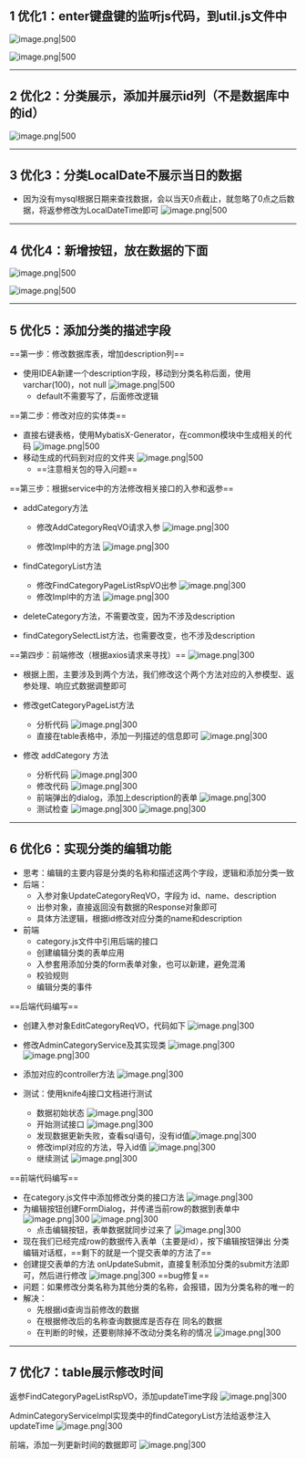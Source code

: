 
## 1 优化1：enter键盘键的监听js代码，到util.js文件中

![image.png|500](https://my-obsidian-image.oss-cn-guangzhou.aliyuncs.com/2024/04/ff3c33caf97c122581d568bbd99a06c8.png)

![image.png|500](https://my-obsidian-image.oss-cn-guangzhou.aliyuncs.com/2024/04/494c0669b2682fbcb27b8ecc5c4660f0.png)

---

## 2 优化2：分类展示，添加并展示id列（不是数据库中的id）
  ![image.png|500](https://my-obsidian-image.oss-cn-guangzhou.aliyuncs.com/2024/04/f81f487d5608eb1aa0a055556b7c8009.png)
  
---

## 3 优化3：分类LocalDate不展示当日的数据
- 因为没有mysql根据日期来查找数据，会以当天0点截止，就忽略了0点之后数据，将返参修改为LocalDateTime即可
  ![image.png|500](https://my-obsidian-image.oss-cn-guangzhou.aliyuncs.com/2024/04/4d82d93b825bdeba19774ba4236701ea.png)
---

## 4 优化4：新增按钮，放在数据的下面
![image.png|500](https://my-obsidian-image.oss-cn-guangzhou.aliyuncs.com/2024/04/5d4db2d730b80f1f1e66cba5b51a7d27.png)

![image.png|500](https://my-obsidian-image.oss-cn-guangzhou.aliyuncs.com/2024/04/745bad3392caf55e566834318c162ef4.png)

---

## 5 优化5：添加分类的描述字段

==第一步：修改数据库表，增加description列==
- 使用IDEA新建一个description字段，移动到分类名称后面，使用varchar(100)，not null
  ![image.png|500](https://my-obsidian-image.oss-cn-guangzhou.aliyuncs.com/2024/04/8da792a2793fe0f58bbe5e0658aa1bd9.png)
  - default不需要写了，后面修改逻辑

==第二步：修改对应的实体类==
- 直接右键表格，使用MybatisX-Generator，在common模块中生成相关的代码
  ![image.png|500](https://my-obsidian-image.oss-cn-guangzhou.aliyuncs.com/2024/04/f214bf8046bc6405d2f0fac8d442d756.png)
- 移动生成的代码到对应的文件夹
  ![image.png|500](https://my-obsidian-image.oss-cn-guangzhou.aliyuncs.com/2024/04/dd3b8fae4141c2e487f065f8b098e8c3.png)
	- ==注意相关包的导入问题==


==第三步：根据service中的方法修改相关接口的入参和返参==
- addCategory方法
	- 修改AddCategoryReqVO请求入参
	  ![image.png|300](https://my-obsidian-image.oss-cn-guangzhou.aliyuncs.com/2024/04/55677827287efdb9afe156e1e79eb375.png)

	- 修改Impl中的方法
	  ![image.png|300](https://my-obsidian-image.oss-cn-guangzhou.aliyuncs.com/2024/04/31d63d48282ab9d4cac18a04cf7e330d.png)

-   findCategoryList方法
	- 修改FindCategoryPageListRspVO出参
	  ![image.png|300](https://my-obsidian-image.oss-cn-guangzhou.aliyuncs.com/2024/04/8ba6da9bb1cb7a4f5b6db942368cfbbc.png)
	- 修改Impl中的方法
	  ![image.png|300](https://my-obsidian-image.oss-cn-guangzhou.aliyuncs.com/2024/04/3dbd205e35d33a251dc68e6b56e064b0.png)
- deleteCategory方法，不需要改变，因为不涉及description
- findCategorySelectList方法，也需要改变，也不涉及description

==第四步：前端修改（根据axios请求来寻找）==
![image.png|300](https://my-obsidian-image.oss-cn-guangzhou.aliyuncs.com/2024/04/b755f77ef60e44f041c2c9ebfbec2618.png)
- 根据上图，主要涉及到两个方法，我们修改这个两个方法对应的入参模型、返参处理、响应式数据调整即可

- 修改getCategoryPageList方法
	- 分析代码
	  ![image.png|300](https://my-obsidian-image.oss-cn-guangzhou.aliyuncs.com/2024/04/f2455c3d627bccdcce5dc72b01bc4837.png)
	- 直接在table表格中，添加一列描述的信息即可
	  ![image.png|300](https://my-obsidian-image.oss-cn-guangzhou.aliyuncs.com/2024/04/c81bdb5d640e3ed213aa45e84ec2323a.png)

- 修改 addCategory 方法
	- 分析代码
	  ![image.png|300](https://my-obsidian-image.oss-cn-guangzhou.aliyuncs.com/2024/04/03aa7c04d4936ca0b33e82782f95dcde.png)
	- 修改代码
	  ![image.png|300](https://my-obsidian-image.oss-cn-guangzhou.aliyuncs.com/2024/04/84638bfe450a2160bb19bdbfb9668914.png)
	- 前端弹出的dialog，添加上description的表单
	  ![image.png|300](https://my-obsidian-image.oss-cn-guangzhou.aliyuncs.com/2024/04/ffa31965fd420205215b59da2d2beb66.png)
	- 测试检查
	  ![image.png|300](https://my-obsidian-image.oss-cn-guangzhou.aliyuncs.com/2024/04/e00d40ba0d7fe6d0d4cdf96c5565ab0d.png)
	  ![image.png|300](https://my-obsidian-image.oss-cn-guangzhou.aliyuncs.com/2024/04/cff0668cb0d0d4be1f32b6843d56ea50.png)

---

## 6 优化6：实现分类的编辑功能

- 思考：编辑的主要内容是分类的名称和描述这两个字段，逻辑和添加分类一致
- 后端：
	- 入参对象UpdateCategoryReqVO，字段为 id、name、description
	- 出参对象，直接返回没有数据的Response对象即可
	- 具体方法逻辑，根据id修改对应分类的name和description
- 前端
	- category.js文件中引用后端的接口
	- 创建编辑分类的表单应用
	- 入参套用添加分类的form表单对象，也可以新建，避免混淆
	- 校验规则
	- 编辑分类的事件

==后端代码编写==
- 创建入参对象EditCategoryReqVO，代码如下
  ![image.png|300](https://my-obsidian-image.oss-cn-guangzhou.aliyuncs.com/2024/04/6a21295537beb5a7aad42698efbc799a.png)


- 修改AdminCategoryService及其实现类
  ![image.png|300](https://my-obsidian-image.oss-cn-guangzhou.aliyuncs.com/2024/04/6c08ad66ef6f3c66ca8744cbba6396af.png)
  ![image.png|300](https://my-obsidian-image.oss-cn-guangzhou.aliyuncs.com/2024/04/019f3654e65d5429783af80eb43f9d93.png)
- 添加对应的controller方法
  ![image.png|300](https://my-obsidian-image.oss-cn-guangzhou.aliyuncs.com/2024/04/62c0b5541ac39335febb719200366362.png)
- 测试：使用knife4j接口文档进行测试
	-  数据初始状态 
	  ![image.png|300](https://my-obsidian-image.oss-cn-guangzhou.aliyuncs.com/2024/04/282e142304c5cff288e1d1082d0df52c.png)
	- 开始测试接口
	  ![image.png|300](https://my-obsidian-image.oss-cn-guangzhou.aliyuncs.com/2024/04/b0de6a3e3e982fa58fcdf98086f3f003.png)
	- 发现数据更新失败，查看sql语句，没有id值![image.png|300](https://my-obsidian-image.oss-cn-guangzhou.aliyuncs.com/2024/04/332ba2334a50bf1d7a579bc6fe3783e7.png)
	- 修改impl对应的方法，导入id值
	  ![image.png|300](https://my-obsidian-image.oss-cn-guangzhou.aliyuncs.com/2024/04/323f6b98fd4f2f3d00b45cb407b467fa.png)
	- 继续测试
	  ![image.png|300](https://my-obsidian-image.oss-cn-guangzhou.aliyuncs.com/2024/04/1c86b09bdf7bd6743ab1393d3c2ccb64.png)


==前端代码编写==
- 在category.js文件中添加修改分类的接口方法
  ![image.png|300](https://my-obsidian-image.oss-cn-guangzhou.aliyuncs.com/2024/04/165092f6bc55afcb24b544da85d40fa5.png)
- 为编辑按钮创建FormDialog，并传递当前row的数据到表单中
  ![image.png|300](https://my-obsidian-image.oss-cn-guangzhou.aliyuncs.com/2024/04/39efb9d5e8c92742f6960f512d581a2b.png)
  ![image.png|300](https://my-obsidian-image.oss-cn-guangzhou.aliyuncs.com/2024/04/6b6771ead554ead7a23929301343355c.png)
  - 点击编辑按钮，表单数据就同步过来了
    ![image.png|300](https://my-obsidian-image.oss-cn-guangzhou.aliyuncs.com/2024/04/5680f3b9d64b1676c97171656627c8b6.png)
- 现在我们已经完成row的数据传入表单（主要是id），按下编辑按钮弹出 分类编辑对话框，==剩下的就是一个提交表单的方法了==
- 创建提交表单的方法 onUpdateSubmit，直接复制添加分类的submit方法即可，然后进行修改
  ![image.png|300](https://my-obsidian-image.oss-cn-guangzhou.aliyuncs.com/2024/04/884abe83dc2a4c4c38d84b80b22cbc6f.png)
==bug修复==
- 问题：如果修改分类名称为其他分类的名称，会报错，因为分类名称的唯一的
- 解决：
	- 先根据id查询当前修改的数据
	- 在根据修改后的名称查询数据库是否存在 同名的数据
	- 在判断的时候，还要剔除掉不改动分类名称的情况
  ![image.png|300](https://my-obsidian-image.oss-cn-guangzhou.aliyuncs.com/2024/04/c3c9a0957493aeee6c8d3bed463db1b9.png)

---

## 7 优化7：table展示修改时间

返参FindCategoryPageListRspVO，添加updateTime字段
![image.png|300](https://my-obsidian-image.oss-cn-guangzhou.aliyuncs.com/2024/04/d9e2460cd7d8b90ed52cbf5cf3432adc.png)

AdminCategoryServiceImpl实现类中的findCategoryList方法给返参注入updateTime
![image.png|300](https://my-obsidian-image.oss-cn-guangzhou.aliyuncs.com/2024/04/076c9dba5753cd5077f1ccd49d4ee37d.png)

前端，添加一列更新时间的数据即可
![image.png|300](https://my-obsidian-image.oss-cn-guangzhou.aliyuncs.com/2024/04/3841d1a7e9fc3a4938e77ca6220758ac.png)


  
